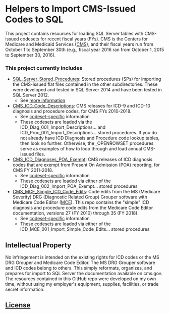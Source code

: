 # Helpers to Import CMS-Issued Codes to SQL

This project contains resources for loading SQL Server tables with CMS-issued codesets for recent fiscal years (FYs). CMS is the Centers for Medicare and Medicaid Services ([CMS](https://www.cms.gov)), and their fiscal years run from October 1 to September 30th (e.g., fiscal year 2016 ran from October 1, 2015 to September 30, 2016). 

### This project currently includes
 * [SQL_Server_Stored_Procedures](../SQL_Server_Stored_Procedures): Stored procedures (SPs) for importing the CMS-issued flat files contained in the other subdirectories. These were developed and tested in SQL Server 2014 and have been tested in SQL Server 2012.
  	- See [more information](../INFO__SQL_Server_Stored_Procedures.md) 
 * [CMS_ICD_Code_Descriptions](../CMS_ICD_Code_Descriptions): CMS releases for ICD-9 and ICD-10 diagnosis and procedure codes, for CMS FYs 2010-2018.
  	- See [codeset-specific](../INFO__CMS_ICD_Code_Descriptions.md) information
  	- These codesets are loaded via the ICD_Diag_001_Import_Descriptions... and ICD_Proc_001_Import_Descriptions... stored procedures. If you do not already have ICD Diagnosis and Procedure code lookup tables, then look no further. Otherwise, the \_OPENROWSET procedures serve as examples of how to loop through and load annual CMS-issued files.
 * [CMS_ICD_Diagnoses_POA_Exempt](../CMS_ICD_Diagnoses_POA_Exempt): CMS releases of ICD diagnosis codes that are exempt from Present On Admission (POA) reporting, for CMS FY 2011-2018.
  	- See [codeset-specific](../INFO__CMS_ICD_Diagnoses_POA_Exempt.md) information
  	- These codesets are loaded via either of the ICD_Diag_002_Import_POA_Exempt... stored procedures
 * [CMS_MCE_Simple_ICD_Code_Edits](/CMS_MCE_Simple_ICD_Code_Edits): Code edits from the MS (Medicare Severity) DRG (Diagnostic Related Group) Grouper software with Medicare Code Editor ([MCE](https://www.cms.gov/Medicare/Medicare-Fee-for-Service-Payment/AcuteInpatientPPS/FY2018-IPPS-Final-Rule-Home-Page.html)). This repo contains the "simple" ICD diagnosis and procedure code edits from the Medicare Code Editor documentation, versions 27 (FY 2010) through 35 (FY 2018). 
  	- See [codeset-specific](/INFO__CMS_MCE_Simple_ICD_Code_Edits.md) information
  	- These codesets are loaded via either of the ICD_MCE_001_Import_Simple_Code_Edits... stored procedures

## Intellectual Property
No infringement is intended on the existing rights for ICD codes or the MS DRG Grouper and Medicare Code Editor. The MS DRG Grouper software and ICD codes belong to others. This simply reformats, organizes, and prepares for import to SQL Server the documentation available on cms.gov. The resources contained in this GitHub repo were developed on my own time, without using my employer's equipment, supplies, facilities, or trade secret information. 

## [License](../LICENSE.MD)
